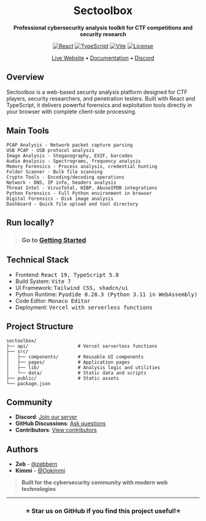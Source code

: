 <div align="center">

# Sectoolbox

**Professional cybersecurity analysis toolkit for CTF competitions and security research**

[![React](https://img.shields.io/badge/React-19.1-61DAFB?logo=react)](https://react.dev)
[![TypeScript](https://img.shields.io/badge/TypeScript-5.8-3178C6?logo=typescript)](https://www.typescriptlang.org/)
[![Vite](https://img.shields.io/badge/Vite-7.1-646CFF?logo=vite)](https://vitejs.dev)
[![License](https://img.shields.io/badge/License-MIT-green.svg)](LICENSE)

[Live Website](https://sectoolbox.cc/) • [Documentation](https://github.com/sectoolbox/sectoolbox/docs) • [Discord](https://discord.gg/SvvKKMzE5Q)

</div>

## Overview

Sectoolbox is a web-based security analysis platform designed for CTF players, security researchers, and penetration testers. Built with React and TypeScript, it delivers powerful forensics and exploitation tools directly in your browser with complete client-side processing.

## Main Tools
```
PCAP Analysis - Network packet capture parsing
USB PCAP - USB protocol analysis
Image Analysis - Steganography, EXIF, barcodes
Audio Analysis - Spectrograms, frequency analysis
Memory Forensics - Process analysis, credential hunting
Folder Scanner - Bulk file scanning
Crypto Tools - Encoding/decoding operations
Network - DNS, IP info, headers analysis
Threat Intel - VirusTotal, HIBP, AbuseIPDB integrations
Python Forensics - Full Python environment in browser
Digital Forensics - Disk image analysis
Dashboard - Quick file upload and tool directory
```

## Run locally?
> ### Go to [Getting Started](https://github.com/sectoolbox/sectoolbox/blob/main/docs/getting-started.md)


## Technical Stack

- Frontend: <kbd>React 19, TypeScript 5.8</kbd>
- Build System: <kbd>Vite 7</kbd>
- UI Framework: <kbd>Tailwind CSS, shadcn/ui</kbd>
- Python Runtime: <kbd>Pyodide 0.28.3 (Python 3.11 in WebAssembly)</kbd>
- Code Editor: <kbd>Monaco Editor</kbd>
- Deployment: <kbd>Vercel with serverless functions</kbd>


## Project Structure

```
sectoolbox/
├── api/                  # Vercel serverless functions
├── src/
│   ├── components/       # Reusable UI components
│   ├── pages/            # Application pages
│   ├── lib/              # Analysis logic and utilities
│   └── data/             # Static data and scripts
├── public/               # Static assets
└── package.json
```

## Community

- **Discord**: [Join our server](https://discord.gg/SvvKKMzE5Q)
- **GitHub Discussions**: [Ask questions](https://github.com/sectoolbox/sectoolbox/discussions)
- **Contributors**: [View contributors](https://github.com/sectoolbox/sectoolbox/graphs/contributors)

## Authors

- **Zeb** - [@zebbern](https://github.com/zebbern)
- **Kimmi** - [@Opkimmi](https://github.com/Opkimmi)

> **Built for the cybersecurity community with modern web technologies**

---

<div align="center">

### ⭐ Star us on GitHub if you find this project useful!⭐

</div>